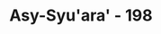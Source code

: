 ---
title: "Asy-Syu'ara' - 198"
no: 198
arabic_no: ١٩٨
ayah: وَلَوْ نَزَّلْنٰهُ عَلٰى بَعْضِ الْاَعْجَمِيْنَ ۙ 
translation: "Dan seandainya (Al-Qur'an) itu Kami turunkan kepada sebagian dari golongan bukan Arab,"
tafsir: "Dalam ayat ini dijelaskan bahwa walaupun bukti-bukti kenabian Muhammad sudah diterangkan dalam kitab-kitab terdahulu, dan hal ini diakui oleh ulama-ulama Yahudi, serta diketahui oleh orang-orang musyrik Mekah dari para pemimpin Yahudi, namun orang-orang musyrik itu tidak akan beriman, walau buku atau kitab suci apa pun yang dikemukakan kepada mereka. Seakan-akan Allah mencela sikap mereka itu dengan mengatakan, \"Kami telah menurunkan Al-Qur'an itu dalam bahasa Arab yang jelas dan gaya bahasa yang indah kepada seseorang dari bangsa Arab, tepatnya dari suku Quraisy yang berpengaruh di Mekah, dan mereka telah mengetahui pula dari orang-orang Yahudi di Madinah tentang kenabian Muhammad itu, namun mereka tetap tidak beriman. Maka andaikata Al-Qur'an itu diturunkan kepada seseorang dari golongan bukan Arab yang tidak pandai berbahasa Arab, tetapi dengan kehendak Allah orang itu dapat membacakannya dengan fasih kepada orang-orang musyrik Mekah itu, mereka itu tidak juga akan beriman kepadanya. Di sisi lain, kalau pun kejadian yang semacam itu terjadi, hal itu merupakan kejadian yang luar biasa.\"\n\nAyat ini merupakan hiburan yang dapat menenteramkan dan menyejukkan hati Muhammad yang telah digundahkan oleh sikap orang-orang musyrik yang selalu menantang dan mendustakan seruannya."
---